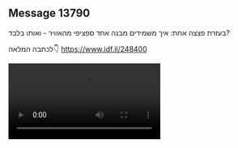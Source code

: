 ## Message 13790

בעזרת פצצה אחת:
איך משמידים מבנה אחד ספציפי מהאוויר - ואותו בלבד?

לכתבה המלאה👇
https://www.idf.il/248400

![Video](13790/13790_media.mp4)
